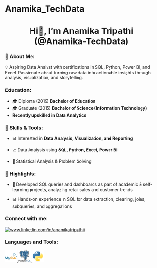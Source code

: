 # Anamika_TechData
<h1 align="center">Hi👋, I’m Anamika Tripathi (@Anamika-TechData) </h1>
<h3 align="left">🔑 About Me:</h3>
💡 Aspiring Data Analyst with certifications in SQL, Python, Power BI, and Excel. Passionate about turning raw data into actionable insights through analysis, visualization, and storytelling.
<h3 align="left">Education:</h3>

- 🎓 Diploma (2019) **Bachelor of Education**
- 🎓 Graduate (2015) **Bachelor of Science (Information Technology)**
- **Recently upskilled in Data Analytics**

<h3 align="left">🚀 Skills & Tools:</h3>

- 📊 Interested in **Data Analysis, Visualization, and Reporting**

- 📈 Data Analysis using **SQL, Python, Excel, Power BI**

 - 📐 Statistical Analysis & Problem Solving 


<h3 align="left">🌟 Highlights:</h3>

- 🎯 Developed SQL queries and dashboards as part of academic & self-learning projects, analyzing retail sales and customer trends
  
- 📊 Hands-on experience in SQL for data extraction, cleaning, joins, subqueries, and aggregations

<h3 align="left">Connect with me:</h3>
<p align="left">
<a href="https://linkedin.com/in/anamikatripathii" target="blank"><img align="center" src="https://raw.githubusercontent.com/rahuldkjain/github-profile-readme-generator/master/src/images/icons/Social/linked-in-alt.svg" alt="www.linkedin.com/in/anamikatripathii" height="30" width="40" /></a>
</p>

<h3 align="left">Languages and Tools:</h3>
<p align="left"> <a href="https://www.mysql.com/" target="_blank" rel="noreferrer"> <img src="https://raw.githubusercontent.com/devicons/devicon/master/icons/mysql/mysql-original-wordmark.svg" alt="mysql" width="40" height="40"/> </a> <a href="https://www.postgresql.org" target="_blank" rel="noreferrer"> <img src="https://raw.githubusercontent.com/devicons/devicon/master/icons/postgresql/postgresql-original-wordmark.svg" alt="postgresql" width="40" height="40"/> </a> <a href="https://www.python.org" target="_blank" rel="noreferrer"> <img src="https://raw.githubusercontent.com/devicons/devicon/master/icons/python/python-original.svg" alt="python" width="40" height="40"/> </a> </p>
